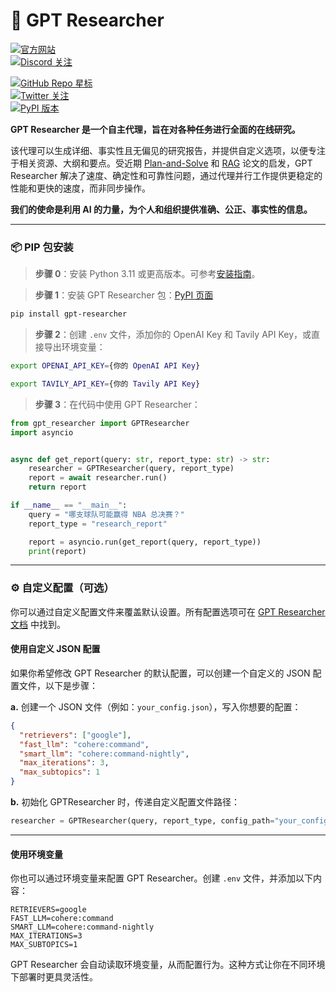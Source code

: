 # 🔎 GPT Researcher

[![官方网站](https://img.shields.io/badge/Official%20Website-gptr.dev-blue?style=for-the-badge&logo=world&logoColor=white)](https://gptr.dev)  
[![Discord 关注](https://dcbadge.vercel.app/api/server/QgZXvJAccX?style=for-the-badge)](https://discord.com/invite/QgZXvJAccX)  

[![GitHub Repo 星标](https://img.shields.io/github/stars/assafelovic/gpt-researcher?style=social)](https://github.com/assafelovic/gpt-researcher)  
[![Twitter 关注](https://img.shields.io/twitter/follow/tavilyai?style=social)](https://twitter.com/tavilyai)  
[![PyPI 版本](https://badge.fury.io/py/gpt-researcher.svg)](https://badge.fury.io/py/gpt-researcher)  

**GPT Researcher 是一个自主代理，旨在对各种任务进行全面的在线研究。**  

该代理可以生成详细、事实性且无偏见的研究报告，并提供自定义选项，以便专注于相关资源、大纲和要点。受近期 [Plan-and-Solve](https://arxiv.org/abs/2305.04091) 和 [RAG](https://arxiv.org/abs/2005.11401) 论文的启发，GPT Researcher 解决了速度、确定性和可靠性问题，通过代理并行工作提供更稳定的性能和更快的速度，而非同步操作。  

**我们的使命是利用 AI 的力量，为个人和组织提供准确、公正、事实性的信息。**  

---

### 📦 PIP 包安装

> **步骤 0**：安装 Python 3.11 或更高版本。可参考[安装指南](https://www.tutorialsteacher.com/python/install-python)。  

> **步骤 1**：安装 GPT Researcher 包：[PyPI 页面](https://pypi.org/project/gpt-researcher/)  

```bash
pip install gpt-researcher
```

> **步骤 2**：创建 `.env` 文件，添加你的 OpenAI Key 和 Tavily API Key，或直接导出环境变量：  

```bash
export OPENAI_API_KEY={你的 OpenAI API Key}
```

```bash
export TAVILY_API_KEY={你的 Tavily API Key}
```

> **步骤 3**：在代码中使用 GPT Researcher：  

```python
from gpt_researcher import GPTResearcher
import asyncio


async def get_report(query: str, report_type: str) -> str:
    researcher = GPTResearcher(query, report_type)
    report = await researcher.run()
    return report

if __name__ == "__main__":
    query = "哪支球队可能赢得 NBA 总决赛？"
    report_type = "research_report"

    report = asyncio.run(get_report(query, report_type))
    print(report)
```

---

### ⚙️ 自定义配置（可选）

你可以通过自定义配置文件来覆盖默认设置。所有配置选项可在 [GPT Researcher 文档](https://docs.gptr.dev/docs/gpt-researcher/gptr/config) 中找到。  

#### 使用自定义 JSON 配置  

如果你希望修改 GPT Researcher 的默认配置，可以创建一个自定义的 JSON 配置文件，以下是步骤：  

**a.** 创建一个 JSON 文件（例如：`your_config.json`），写入你想要的配置：  

```json
{
  "retrievers": ["google"],
  "fast_llm": "cohere:command",
  "smart_llm": "cohere:command-nightly",
  "max_iterations": 3,
  "max_subtopics": 1
}
```

**b.** 初始化 GPTResearcher 时，传递自定义配置文件路径：  

```python
researcher = GPTResearcher(query, report_type, config_path="your_config.json")
```

---

#### 使用环境变量  

你也可以通过环境变量来配置 GPT Researcher。创建 `.env` 文件，并添加以下内容：  

```
RETRIEVERS=google
FAST_LLM=cohere:command
SMART_LLM=cohere:command-nightly
MAX_ITERATIONS=3
MAX_SUBTOPICS=1
```

GPT Researcher 会自动读取环境变量，从而配置行为。这种方式让你在不同环境下部署时更具灵活性。
